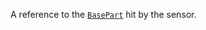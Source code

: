 A reference to the [`BasePart`](https://create.roblox.com/docs/reference/engine/classes/BasePart) hit by the sensor.